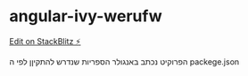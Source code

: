 # angular-ivy-werufw

[Edit on StackBlitz ⚡️](https://stackblitz.com/edit/angular-ivy-werufw)

הפרוקיט נכתב באנגולר 
הספריות שנדרש להתקיןן לפי ה packege.json
